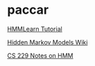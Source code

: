 # paccar

[HMMLearn Tutorial](http://hmmlearn.readthedocs.io/en/stable/tutorial.html)

[Hidden Markov Models Wiki](https://en.wikipedia.org/wiki/Hidden_Markov_model)

[CS 229 Notes on HMM](http://cs229.stanford.edu/section/cs229-hmm.pdf)
